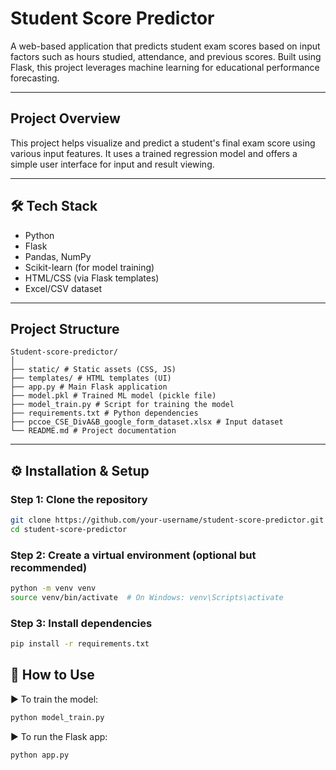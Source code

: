 #  Student Score Predictor

A web-based application that predicts student exam scores based on input factors such as hours studied, attendance, and previous scores. Built using Flask, this project leverages machine learning for educational performance forecasting.

---

##  Project Overview

This project helps visualize and predict a student's final exam score using various input features. It uses a trained regression model and offers a simple user interface for input and result viewing.

---

## 🛠️ Tech Stack

- Python
- Flask
- Pandas, NumPy
- Scikit-learn (for model training)
- HTML/CSS (via Flask templates)
- Excel/CSV dataset

---

##  Project Structure
```
Student-score-predictor/
│
├── static/ # Static assets (CSS, JS)
├── templates/ # HTML templates (UI)
├── app.py # Main Flask application
├── model.pkl # Trained ML model (pickle file)
├── model_train.py # Script for training the model
├── requirements.txt # Python dependencies
├── pccoe_CSE_DivA&B_google_form_dataset.xlsx # Input dataset
└── README.md # Project documentation
```

---

## ⚙️ Installation & Setup

### Step 1: Clone the repository
```bash
git clone https://github.com/your-username/student-score-predictor.git
cd student-score-predictor
```
### Step 2: Create a virtual environment (optional but recommended)
```bash
python -m venv venv
source venv/bin/activate  # On Windows: venv\Scripts\activate
```
### Step 3: Install dependencies
```bash
pip install -r requirements.txt
```

## 🔧 How to Use
▶ To train the model:
```bash
python model_train.py
```
▶ To run the Flask app:
```bash
python app.py
```
